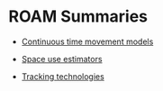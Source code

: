 
# ROAM Summaries


- [Continuous time movement models](https://github.com/ROAM-JCU/roam-summaries/summaries/ROAM_continuous_time_movement_models.pdf)

- [Space use estimators](https://github.com/ROAM-JCU/roam-summaries/summaries/ROAM_spaceuse_estimators.pdf)

- [Tracking technologies](https://github.com/ROAM-JCU/roam-summaries/summaries/ROAM_tracking_tech.pdf)
